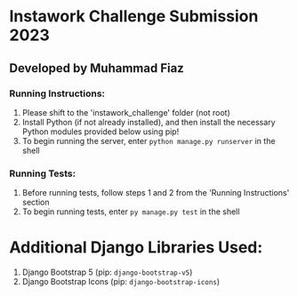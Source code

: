 # Instawork Challenge Submission 2023
## Developed by Muhammad Fiaz

### Running Instructions:
1. Please shift to the 'instawork_challenge' folder (not root)
2. Install Python (if not already installed), and then install the necessary Python modules provided below using pip!
3. To begin running the server, enter `python manage.py runserver` in the shell

### Running Tests:
1. Before running tests, follow steps 1 and 2 from the 'Running Instructions' section
2. To begin running tests, enter `py manage.py test` in the shell


# Additional Django Libraries Used:
1. Django Bootstrap 5 (pip: `django-bootstrap-v5`)
2. Django Bootstrap Icons (pip: `django-bootstrap-icons`)
